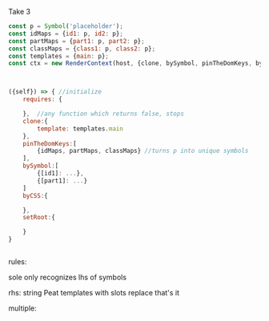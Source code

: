 Take 3



```JavaScript
const p = Symbol('placeholder');
const idMaps = {id1: p, id2: p};
const partMaps = {part1: p, part2: p};
const classMaps = {class1: p, class2: p};
const templates = {main: p};
const ctx = new RenderContext(host, {clone, bySymbol, pinTheDomKeys, byCSS}); 



({self}) => { //initialize
    requires: {

    },  //any function which returns false, stops
    clone:{
        template: templates.main
    },
    pinTheDomKeys:[
        {idMaps, partMaps, classMaps} //turns p into unique symbols
    ],
    bySymbol:[
        {[id1]: ...},
        {[part1]: ...}
    ]
    byCSS:{

    },
    setRoot:{

    }
}



```

rules:  

sole only recognizes lhs of symbols

rhs:  string
      Peat
      templates with slots
      replace
      that's it

multiple:

```JavaScript


```